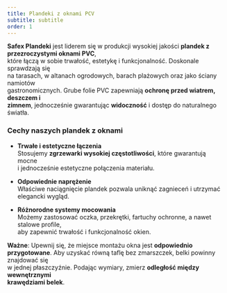 ```yaml
---
title: Plandeki z oknami PCV
subtitle: subtitle
order: 1
---
```



**Safex Plandeki** jest liderem się w produkcji wysokiej jakości **plandek z przezroczystymi oknami PVC**,  
które łączą w sobie trwałość, estetykę i funkcjonalność. Doskonale sprawdzają się  
na tarasach, w altanach ogrodowych, barach plażowych oraz jako ściany namiotów  
gastronomicznych. Grube folie PVC zapewniają **ochronę przed wiatrem, deszczem i  
zimnem**, jednocześnie gwarantując **widoczność** i dostęp do naturalnego światła.

### Cechy naszych plandek z oknami

- **Trwałe i estetyczne łączenia**  
  Stosujemy **zgrzewarki wysokiej częstotliwości**, które gwarantują mocne  
  i jednocześnie estetyczne połączenia materiału.

- **Odpowiednie naprężenie**  
  Właściwe naciągnięcie plandek pozwala uniknąć zagnieceń i utrzymać elegancki wygląd.

- **Różnorodne systemy mocowania**  
  Możemy zastosować oczka, przekrętki, fartuchy ochronne, a nawet stalowe profile,  
  aby zapewnić trwałość i funkcjonalność okien.

**Ważne**: Upewnij się, że miejsce montażu okna jest **odpowiednio  
przygotowane**. Aby uzyskać równą taflę bez zmarszczek, belki powinny znajdować się  
w jednej płaszczyźnie. Podając wymiary, zmierz **odległość między wewnętrznymi  
krawędziami belek**.